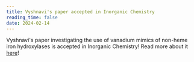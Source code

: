 ```yaml
---
title: Vyshnavi's paper accepted in Inorganic Chemistry
reading_time: false
date: 2024-02-14
---
```


Vyshnavi's paper investigating the use of vanadium mimics of non-heme iron hydroxylases is accepted in Inorganic Chemistry! Read more about it [here](/publication/vennelakanti-how-2024/)!

<!--more-->
